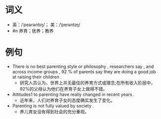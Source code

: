# 词义
- 英：/ˈpeərəntɪŋ/； 美：/ˈperəntɪŋ/
- #n 养育；抚养；教养
# 例句
- There is no best parenting style or philosophy , researchers say , and across income groups , 92 % of parents say they are doing a good job at raising their children .
	- 研究人员认为，世界上并无最佳的养育方式或理念;在所有收入阶层中，92%的父母认为他们在养育子女上做得不错。
- Attitudes1 to parenting have really changed in recent years .
	- 近年来，人们对养育子女的态度确实发生了变化。
- Parenting is not fully valued by society .
	- 养儿育女没有得到社会的充分重视。
